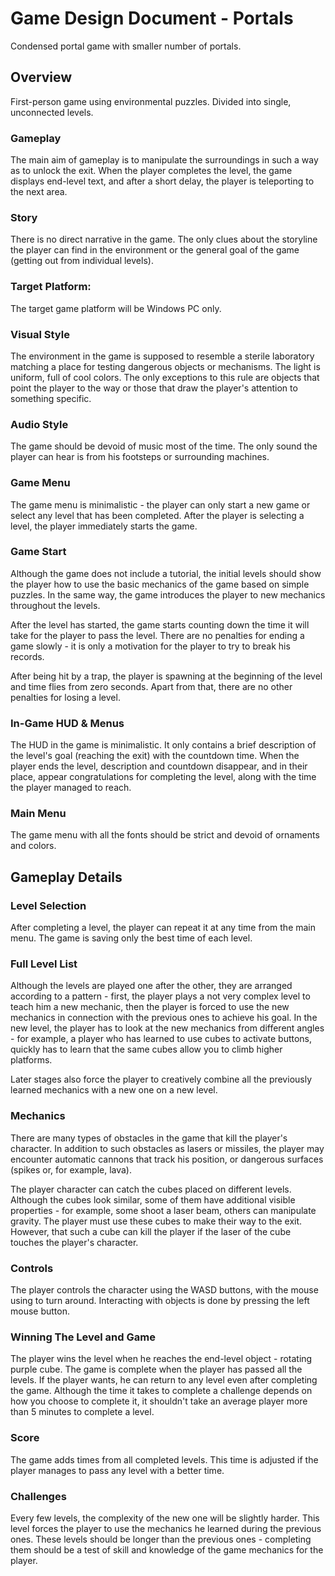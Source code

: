 # Game Design Document - Portals 
Condensed portal game with smaller number of portals.

## Overview 
First-person game using environmental puzzles. Divided into single, unconnected levels.

### Gameplay 
The main aim of gameplay is to manipulate the surroundings in such a way as to unlock the exit. When the player completes the level, the game displays end-level text, and after a short delay, the player is teleporting to the next area. 

### Story
There is no direct narrative in the game. The only clues about the storyline the player can find in the environment or the general goal of the game (getting out from individual levels). 
  
### Target Platform: 
The target game platform will be Windows PC only. 
  
### Visual Style 
The environment in the game is supposed to resemble a sterile laboratory matching a place for testing dangerous objects or mechanisms. The light is uniform, full of cool colors. The only exceptions to this rule are objects that point the player to the way or those that draw the player's attention to something specific. 
  
### Audio Style 
The game should be devoid of music most of the time. The only sound the player can hear is from his footsteps or surrounding machines. 
  
### Game Menu 
The game menu is minimalistic - the player can only start a new game or select any level that has been completed. After the player is selecting a level, the player immediately starts the game. 
  
### Game Start
Although the game does not include a tutorial, the initial levels should show the player how to use the basic mechanics of the game based on simple puzzles. In the same way, the game introduces the player to new mechanics throughout the levels. 
  
After the level has started, the game starts counting down the time it will take for the player to pass the level. There are no penalties for ending a game slowly - it is only a motivation for the player to try to break his records.
  
After being hit by a trap, the player is spawning at the beginning of the level and time flies from zero seconds. Apart from that, there are no other penalties for losing a level. 

### In-Game HUD & Menus 
The HUD in the game is minimalistic. It only contains a brief description of the level's goal (reaching the exit) with the countdown time. When the player ends the level, description and countdown disappear, and in their place, appear congratulations for completing the level, along with the time the player managed to reach. 
  
### Main Menu 
The game menu with all the fonts should be strict and devoid of ornaments and colors. 

## Gameplay Details

### Level Selection
After completing a level, the player can repeat it at any time from the main menu. The game is saving only the best time of each level.

### Full Level List
Although the levels are played one after the other, they are arranged according to a pattern - first, the player plays a not very complex
level to teach him a new mechanic, then the player is forced to use the new mechanics in connection with the previous ones to achieve his goal. In the new level, the player has to look at the new mechanics from different angles - for example, a player who has learned to use cubes to activate buttons, quickly has to learn that the same cubes allow you to climb higher platforms.

Later stages also force the player to creatively combine all the previously learned mechanics with a new one on a new level.

### Mechanics
There are many types of obstacles in the game that kill the player's character. In addition to such obstacles as lasers or missiles, the player may encounter automatic cannons that track his position, or dangerous surfaces (spikes or, for example, lava).

The player character can catch the cubes placed on different levels. Although the cubes look similar, some of them have additional visible properties - for example, some shoot a laser beam, others can manipulate gravity. The player must use these cubes to make their way to the exit. However, that such a cube can kill the player if the laser of the cube touches the player's character.

### Controls
The player controls the character using the WASD buttons, with the mouse using to turn around. Interacting with objects is done by pressing the left mouse button.

### Winning The Level and Game
The player wins the level when he reaches the end-level object -  rotating purple cube. The game is complete when the player has passed all the levels. If the player wants, he can return to any level even after completing the game. Although the time it takes to complete a challenge depends on how you choose to complete it, it shouldn't take an average player more than 5 minutes to complete a level.

### Score
The game adds times from all completed levels. This time is adjusted if the player manages to pass any level with a better time.

### Challenges
Every few levels, the complexity of the new one will be slightly harder. This level forces the player to use the mechanics he learned during the previous ones. These levels should be longer than the previous ones - completing them should be a test of skill and knowledge of the game mechanics for the player.
